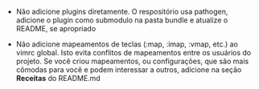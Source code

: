 - Não adicione plugins diretamente. O respositório usa pathogen, adicione o plugin como submodulo na pasta bundle e atualize o README, se apropriado

- Não adicione mapeamentos de teclas (:map, :imap, :vmap, etc.) ao vimrc global. Isto evita conflitos de mapeamentos entre os usuários do projeto. Se você criou mapeamentos, ou configurações, que são mais cômodas para você e podem interessar a outros, adicione na seção **Receitas** do README.md
